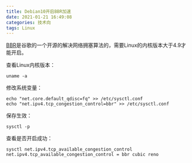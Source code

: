 ```yaml
---
title: Debian10开启BBR加速
date: 2021-01-21 16:49:08
categories: 技术向
tags: Linux
---
```

[BBR](https://github.com/google/bbr)是谷歌的一个开源的解决网络拥塞算法的，需要Linux的内核版本大于4.9才能开启。
<!--more-->
查看Linux内核版本：
```shell
uname -a
```
修改系统变量：
```shell
echo "net.core.default_qdisc=fq" >> /etc/sysctl.conf
echo "net.ipv4.tcp_congestion_control=bbr" >> /etc/sysctl.conf
```
保存生效：
```shell
sysctl -p
```
查看是否开启成功：
```shell
sysctl net.ipv4.tcp_available_congestion_control
net.ipv4.tcp_available_congestion_control = bbr cubic reno
```